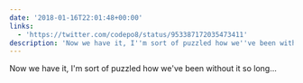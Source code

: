 ```yaml
---
date: '2018-01-16T22:01:48+00:00'
links:
  - 'https://twitter.com/codepo8/status/953387172035473411'
description: 'Now we have it, I''m sort of puzzled how we''ve been without it so long... '
---
```

Now we have it, I'm sort of puzzled how we've been without it so long... 
